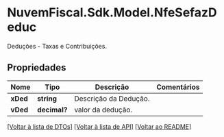 # NuvemFiscal.Sdk.Model.NfeSefazDeduc
Deduções - Taxas e Contribuições.

## Propriedades

Nome | Tipo | Descrição | Comentários
------------ | ------------- | ------------- | -------------
**xDed** | **string** | Descrição da Dedução. | 
**vDed** | **decimal?** | valor da dedução. | 

[[Voltar à lista de DTOs]](../README.md#documentation-for-models) [[Voltar à lista de API]](../README.md#documentation-for-api-endpoints) [[Voltar ao README]](../README.md)

